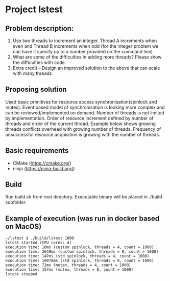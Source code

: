 # Project lstest

## Problem description:
1. Use two threads to increment an integer. Thread A increments when even and Thread B increments when odd (for the integer problem we can have it specify up to a number provided on the command line)
2. What are some of the difficulties in adding more threads? Please show the difficulties with code.
3. Extra credit – Design an improved solution to the above that can scale with many threads


## Proposing solution
Used basic primitives for resource access synchronisation(spinlock and mutex). Event based model of synchronisation is looking more complex and can be reviewed/implemented on demand. Number of threads is not limited by implementation. Order of resource increment defined by number of threads and order of the current thread. Example below shows growing threads conflicts overhead with growing number of threads. Frequency of unsuccessful resource acquisition is growing with the number of threads.


## Basic requirements
- CMake (https://cmake.org/)
- ninja (https://ninja-build.org/)


## Build
Run build.sh from root directory. Executable binary will be placed in ./build subfolder.


## Example of execution (was run in docker based on MacOS)
```
~/lstest $ ./build/lstest 1000
lstest started (CPU cores: 4)
execution time: 10ms (custom spinlock, threads = 4, count = 1000)
execution time: 3649ms (custom spinlock, threads = 8, count = 1000)
execution time: 147ms (std spinlock, threads = 4, count = 1000)
execution time: 10078ms (std spinlock, threads = 8, count = 1000)
execution time: 72ms (mutex, threads = 4, count = 1000)
execution time: 157ms (mutex, threads = 8, count = 1000)
lstest stopped
```
